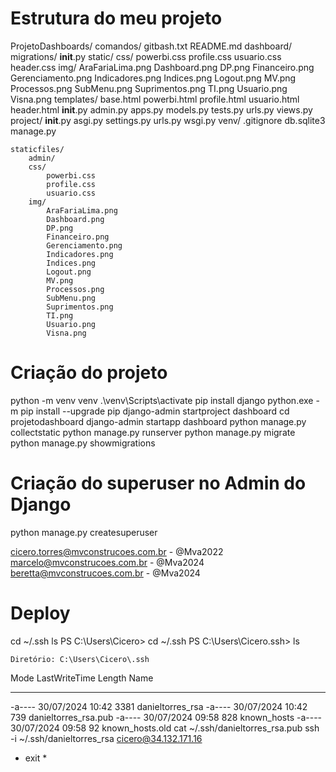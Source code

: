 # Estrutura do meu projeto
ProjetoDashboards/
    comandos/
        gitbash.txt
        README.md
    dashboard/
        migrations/
            __init__.py
        static/
            css/
                powerbi.css
                profile.css
                usuario.css
                header.css
            img/
                AraFariaLima.png
                Dashboard.png
                DP.png
                Financeiro.png
                Gerenciamento.png
                Indicadores.png
                Indices.png
                Logout.png
                MV.png
                Processos.png
                SubMenu.png
                Suprimentos.png
                TI.png
                Usuario.png
                Visna.png
        templates/
            base.html
            powerbi.html
            profile.html
            usuario.html
            header.html
        __init__.py
        admin.py
        apps.py
        models.py
        tests.py
        urls.py
        views.py
    project/
        __init__.py
        asgi.py
        settings.py
        urls.py
        wsgi.py
    venv/
    .gitignore
    db.sqlite3
    manage.py


    staticfiles/
        admin/
        css/
            powerbi.css
            profile.css
            usuario.css
        img/
            AraFariaLima.png
            Dashboard.png
            DP.png
            Financeiro.png
            Gerenciamento.png
            Indicadores.png
            Indices.png
            Logout.png
            MV.png
            Processos.png
            SubMenu.png
            Suprimentos.png
            TI.png
            Usuario.png
            Visna.png


# Criação do projeto
python -m venv venv 
.\venv\Scripts\activate
pip install django
python.exe -m pip install --upgrade pip
django-admin startproject dashboard
cd projetodashboard
django-admin startapp dashboard
python manage.py collectstatic
python manage.py runserver
python manage.py migrate
python manage.py showmigrations

# Criação do superuser no Admin do Django
python manage.py createsuperuser

cicero.torres@mvconstrucoes.com.br - @Mva2022
marcelo@mvconstrucoes.com.br - @Mva2024
beretta@mvconstrucoes.com.br - @Mva2024

# Deploy
cd ~/.ssh
ls
PS C:\Users\Cicero> cd ~/.ssh
PS C:\Users\Cicero\.ssh> ls


    Diretório: C:\Users\Cicero\.ssh


Mode                 LastWriteTime         Length Name
----                 -------------         ------ ----
-a----        30/07/2024     10:42           3381 danieltorres_rsa
-a----        30/07/2024     10:42            739 danieltorres_rsa.pub
-a----        30/07/2024     09:58            828 known_hosts
-a----        30/07/2024     09:58             92 known_hosts.old
cat ~/.ssh/danieltorres_rsa.pub
ssh -i ~/.ssh/danieltorres_rsa cicero@34.132.171.16
* exit *



